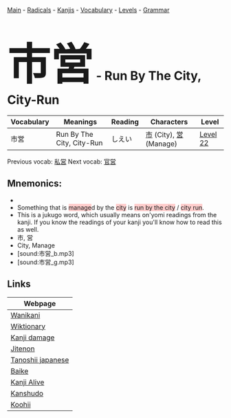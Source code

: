 <style> bigfont {font-size: 100px}</style>
[Main](../README.md) -
[Radicals](../radicals.md) -
[Kanjis](../kanjis.md) -
[Vocabulary](../vocabulary.md) -
[Levels](../levels.md) -
[Grammar](../grammar.md)
# <bigfont> 市営</bigfont> - Run By The City, City-Run 

| Vocabulary | Meanings | Reading | Characters | Level |
| --- | --- | --- | --- | --- |
| 市営 | Run By The City, City-Run | しえい |  [市](../kanjis/市.md) (City), [営](../kanjis/営.md) (Manage) | [Level 22](../levels/wk_level22.md) |

Previous vocab: [私営](私営.md) Next vocab: [官営](官営.md) 

## Mnemonics:

* 
* Something that is <span style="background-color:#ffcccb"> manage</span>d by the <span style="background-color:#ffcccb"> city</span> is <span style="background-color:#ffcccb"> run by the city</span> / <span style="background-color:#ffcccb"> city run</span>.
* This is a jukugo word, which usually means on'yomi readings from the kanji. If you know the readings of your kanji you'll know how to read this as well.
* 市, 営
* City, Manage
* [sound:市営_b.mp3]
* [sound:市営_g.mp3]


## Links 

| Webpage |
| --- |
| [Wanikani          ](https://www.wanikani.com/kanji/市営) |
| [Wiktionary        ](https://en.wiktionary.org/wiki/市営) |
| [Kanji damage      ](http://www.kanjidamage.com/kanji/search?utf8=✓&q=市営) |
| [Jitenon           ](https://jitenon.com/kanji/市営) |
| [Tanoshii japanese ](https://www.tanoshiijapanese.com/dictionary/kanji.cfm?k=市営) |
| [Baike             ](https://baike.baidu.com/item/市営) |
| [Kanji Alive       ](https://app.kanjialive.com/市営) |
| [Kanshudo          ](https://www.kanshudo.com/searchmn?q=市営) |
| [Koohii            ](https://kanji.koohii.com/study/kanji/市営) |
